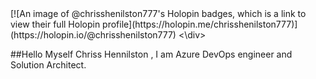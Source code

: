 <div align=left>
[![An image of @chrisshenilston777's Holopin badges, which is a link to view their full Holopin profile](https://holopin.me/chrisshenilston777)](https://holopin.io/@chrisshenilston777)
<\div>

##Hello Myself Chriss Hennilston , I am Azure DevOps engineer and Solution Architect.
